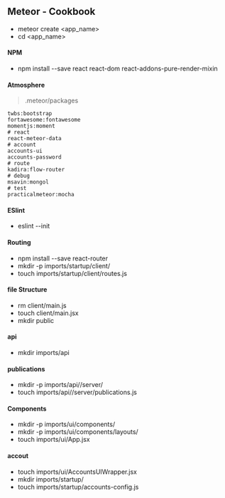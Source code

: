 ## Meteor - Cookbook

- meteor create <app_name>
- cd <app_name>

#### NPM

- npm install --save react react-dom react-addons-pure-render-mixin

#### Atmosphere

> .meteor/packages

```
twbs:bootstrap
fortawesome:fontawesome
momentjs:moment
# react
react-meteor-data
# account
accounts-ui
accounts-password
# route
kadira:flow-router
# debug
msavin:mongol
# test
practicalmeteor:mocha
```

#### ESlint

- eslint --init

#### Routing

- npm install --save react-router
- mkdir -p imports/startup/client/
- touch imports/startup/client/routes.js

#### file Structure

- rm client/main.js
- touch client/main.jsx
- mkdir public

#### api

- mkdir imports/api

#### publications

- mkdir -p imports/api/<collection>/server/
- touch imports/api/<collection>/server/publications.js

#### Components

- mkdir -p imports/ui/components/
- mkdir -p imports/ui/components/layouts/
- touch imports/ui/App.jsx

#### accout

- touch imports/ui/AccountsUIWrapper.jsx
- mkdir imports/startup/
- touch imports/startup/accounts-config.js
